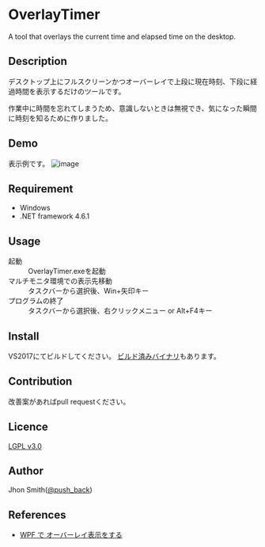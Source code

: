 # OverlayTimer
 A tool that overlays the current time and elapsed time on the desktop.

## Description
デスクトップ上にフルスクリーンかつオーバーレイで上段に現在時刻、下段に経過時間を表示するだけのツールです。

作業中に時間を忘れてしまうため、意識しないときは無視でき、気になった瞬間に時刻を知るために作りました。

## Demo
表示例です。
![image](https://user-images.githubusercontent.com/1241251/40882628-fcd0e38a-6722-11e8-868a-6b1982649dce.png)

## Requirement
* Windows
* .NET framework 4.6.1

## Usage
<dl>
  <dt>起動</dt>
    <dd>OverlayTimer.exeを起動</dd>
  <dt>マルチモニタ環境での表示先移動</dt>
    <dd>タスクバーから選択後、Win+矢印キー</dd>
  <dt>プログラムの終了</dt>
    <dd>タスクバーから選択後、右クリックメニュー or Alt+F4キー</dd>
</dl>

## Install
VS2017にてビルドしてください。
[ビルド済みバイナリ](https://github.com/pushback/OverlayTimer/releases)もあります。

## Contribution
改善案があればpull requestください。

## Licence
[LGPL v3.0](https://github.com/pushback/OverlayTimer/blob/master/LICENSE)

## Author
Jhon Smith([@push_back](https://twitter.com/push_back))

## References
* [WPF で オーバーレイ表示をする](https://qiita.com/SUIMA/items/ea9faeda750248d5730)
